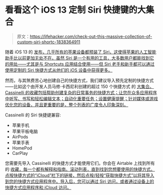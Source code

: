 # 看看这个 iOS 13 定制 Siri 快捷键的大集合

> 原文：<https://lifehacker.com/check-out-this-massive-collection-of-custom-siri-shortc-1838364911>

随着 iOS 13 的 [发布，几乎所有的苹果设备都预装了 Siri，这使得苹果的人工智能助手比以前更加无处不在。虽然 Siri 是一个有用的工具，大多数用户都能找到它的用处——尤其是与 Shortcuts 应用结合使用——但 Siri 老手和新手都可以通过使用定制的 Siri 快捷方式从他们的 iOS 设备中获得更多。](https://www.lifehacker.com.au/2019/09/find-out-if-your-iphone-or-ipad-can-download-ios-13/) 



然而，与其煞费苦心地创建自己的快捷方式，我们建议导入预先定制的快捷方式——比如这个由开发人员马修·卡西尼利创建的超过 150 个快捷方式 的 [大集合。Cassinelli 的收藏包括帮助创建复杂的日常事务的快捷方式；让您在众多应用程序中听写、书写和轻松编辑文本；自动化重要任务；设置健康提醒；针对媒体或游戏优化您的设备，并且更重要的是，整个列表的广度令人印象深刻。](https://www.matthewcassinelli.com/ios-13-siri-shortcuts-library/)

Cassinelli 的 Siri 快捷键兼容:

*   苹果手机
*   苹果平板电脑
*   AirPods
*   苹果手表
*   HomePod
*   CarPlay

您需要先导入 Cassinelli 的快捷方式才能使用它们。你会在 Airtable 上找到所有的 [收藏，每一个都有解释和指南。滚动列表，直到找到您想要使用的快捷方式。点按快捷方式的“iCloud”栏下的链接，然后点按/轻按“获取快捷方式”以将其导入到您的快捷方式应用程序中。导入后，您可以通过 Siri 访问，或者通过设备上的快捷方式应用程序和 iCloud 访问。](https://airtable.com/shrhYQ0UVa0UBavpU/tblsM2nRGxtYcxKF1?backgroundColor=blue&viewControls=on&blocks=hide)